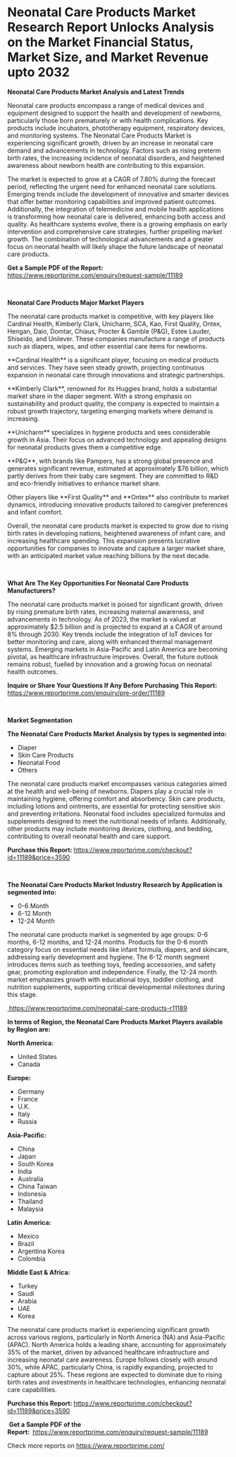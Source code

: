 <p><h1>Neonatal Care Products Market Research Report Unlocks Analysis on the Market Financial Status, Market Size, and Market Revenue upto 2032</h1></p><p><strong>Neonatal Care Products Market Analysis and Latest Trends</strong></p>
<p><p>Neonatal care products encompass a range of medical devices and equipment designed to support the health and development of newborns, particularly those born prematurely or with health complications. Key products include incubators, phototherapy equipment, respiratory devices, and monitoring systems. The Neonatal Care Products Market is experiencing significant growth, driven by an increase in neonatal care demand and advancements in technology. Factors such as rising preterm birth rates, the increasing incidence of neonatal disorders, and heightened awareness about newborn health are contributing to this expansion.</p><p>The market is expected to grow at a CAGR of 7.80% during the forecast period, reflecting the urgent need for enhanced neonatal care solutions. Emerging trends include the development of innovative and smarter devices that offer better monitoring capabilities and improved patient outcomes. Additionally, the integration of telemedicine and mobile health applications is transforming how neonatal care is delivered, enhancing both access and quality. As healthcare systems evolve, there is a growing emphasis on early intervention and comprehensive care strategies, further propelling market growth. The combination of technological advancements and a greater focus on neonatal health will likely shape the future landscape of neonatal care products.</p></p>
<p><strong>Get a Sample PDF of the Report:&nbsp;</strong> <a href="https://www.reportprime.com/enquiry/request-sample/11189?utm_campaign=2987&utm_medium=2&utm_source=Github&utm_content=ia&utm_term=20032025&utm_id=neonatal-care-products">https://www.reportprime.com/enquiry/request-sample/11189</a></p>
<p>&nbsp;</p>
<p><strong>Neonatal Care Products Major Market Players</strong></p>
<p><p>The neonatal care products market is competitive, with key players like Cardinal Health, Kimberly Clark, Unicharm, SCA, Kao, First Quality, Ontex, Hengan, Daio, Domtar, Chiaus, Procter & Gamble (P&G), Estee Lauder, Shiseido, and Unilever. These companies manufacture a range of products such as diapers, wipes, and other essential care items for newborns.</p><p>**Cardinal Health** is a significant player, focusing on medical products and services. They have seen steady growth, projecting continuous expansion in neonatal care through innovations and strategic partnerships. </p><p>**Kimberly Clark**, renowned for its Huggies brand, holds a substantial market share in the diaper segment. With a strong emphasis on sustainability and product quality, the company is expected to maintain a robust growth trajectory, targeting emerging markets where demand is increasing.</p><p>**Unicharm** specializes in hygiene products and sees considerable growth in Asia. Their focus on advanced technology and appealing designs for neonatal products gives them a competitive edge.</p><p>**P&G**, with brands like Pampers, has a strong global presence and generates significant revenue, estimated at approximately $76 billion, which partly derives from their baby care segment. They are committed to R&D and eco-friendly initiatives to enhance market share.</p><p>Other players like **First Quality** and **Ontex** also contribute to market dynamics, introducing innovative products tailored to caregiver preferences and infant comfort.</p><p>Overall, the neonatal care products market is expected to grow due to rising birth rates in developing nations, heightened awareness of infant care, and increasing healthcare spending. This expansion presents lucrative opportunities for companies to innovate and capture a larger market share, with an anticipated market value reaching billions by the next decade.</p></p>
<p>&nbsp;</p>
<p><strong>What Are The Key Opportunities For Neonatal Care Products Manufacturers?</strong></p>
<p><p>The neonatal care products market is poised for significant growth, driven by rising premature birth rates, increasing maternal awareness, and advancements in technology. As of 2023, the market is valued at approximately $2.5 billion and is projected to expand at a CAGR of around 8% through 2030. Key trends include the integration of IoT devices for better monitoring and care, along with enhanced thermal management systems. Emerging markets in Asia-Pacific and Latin America are becoming pivotal, as healthcare infrastructure improves. Overall, the future outlook remains robust, fuelled by innovation and a growing focus on neonatal health outcomes.</p></p>
<p><strong>Inquire or Share Your Questions If Any Before Purchasing This Report:</strong> <a href="https://www.reportprime.com/enquiry/pre-order/11189?utm_campaign=2987&utm_medium=2&utm_source=Github&utm_content=ia&utm_term=20032025&utm_id=neonatal-care-products">https://www.reportprime.com/enquiry/pre-order/11189</a></p>
<p>&nbsp;</p>
<p><strong>Market Segmentation</strong></p>
<p><strong>The Neonatal Care Products Market Analysis by types is segmented into:</strong></p>
<p><ul><li>Diaper</li><li>Skin Care Products</li><li>Neonatal Food</li><li>Others</li></ul></p>
<p><p>The neonatal care products market encompasses various categories aimed at the health and well-being of newborns. Diapers play a crucial role in maintaining hygiene, offering comfort and absorbency. Skin care products, including lotions and ointments, are essential for protecting sensitive skin and preventing irritations. Neonatal food includes specialized formulas and supplements designed to meet the nutritional needs of infants. Additionally, other products may include monitoring devices, clothing, and bedding, contributing to overall neonatal health and care support.</p></p>
<p><strong>Purchase this Report:&nbsp;</strong><a href="https://www.reportprime.com/checkout?id=11189&price=3590&utm_campaign=2987&utm_medium=2&utm_source=Github&utm_content=ia&utm_term=20032025&utm_id=neonatal-care-products">https://www.reportprime.com/checkout?id=11189&price=3590</a></p>
<p>&nbsp;</p>
<p><strong>The Neonatal Care Products Market Industry Research by Application is segmented into:</strong></p>
<p><ul><li>0-6 Month</li><li>6-12 Month</li><li>12-24 Month</li></ul></p>
<p><p>The neonatal care products market is segmented by age groups: 0-6 months, 6-12 months, and 12-24 months. Products for the 0-6 month category focus on essential needs like infant formula, diapers, and skincare, addressing early development and hygiene. The 6-12 month segment introduces items such as teething toys, feeding accessories, and safety gear, promoting exploration and independence. Finally, the 12-24 month market emphasizes growth with educational toys, toddler clothing, and nutrition supplements, supporting critical developmental milestones during this stage.</p></p>
<p><a href="https://www.reportprime.com/neonatal-care-products-r11189?utm_campaign=2987&utm_medium=2&utm_source=Github&utm_content=ia&utm_term=20032025&utm_id=neonatal-care-products">&nbsp;https://www.reportprime.com/neonatal-care-products-r11189</a></p>
<p><strong>In terms of Region, the Neonatal Care Products Market Players available by Region are:</strong></p>
<p>
    <p> <strong> North America: </strong>
        <ul>
            <li>United States</li>
            <li>Canada</li>
        </ul>
        </p> 
    <p> <strong> Europe: </strong>
        <ul>
            <li>Germany</li>
            <li>France</li>
            <li>U.K.</li>
            <li>Italy</li>
            <li>Russia</li>
        </ul>
        </p> 
    <p> <strong> Asia-Pacific: </strong>
        <ul>
            <li>China</li>
            <li>Japan</li>
            <li>South Korea</li>
            <li>India</li>
            <li>Australia</li>
            <li>China Taiwan</li>
            <li>Indonesia</li>
            <li>Thailand</li>
            <li>Malaysia</li>
        </ul>
        </p> 
    <p> <strong> Latin America: </strong>
        <ul>
            <li>Mexico</li>
            <li>Brazil</li>
            <li>Argentina Korea</li>
            <li>Colombia</li>
        </ul>
        </p> 
    <p> <strong> Middle East & Africa: </strong>
        <ul>
            <li>Turkey</li>
            <li>Saudi</li>
            <li>Arabia</li>
            <li>UAE</li>
            <li>Korea</li>
        </ul>
    </p>
    </p>
<p><p>The neonatal care products market is experiencing significant growth across various regions, particularly in North America (NA) and Asia-Pacific (APAC). North America holds a leading share, accounting for approximately 35% of the market, driven by advanced healthcare infrastructure and increasing neonatal care awareness. Europe follows closely with around 30%, while APAC, particularly China, is rapidly expanding, projected to capture about 25%. These regions are expected to dominate due to rising birth rates and investments in healthcare technologies, enhancing neonatal care capabilities.</p></p>
<p><strong>Purchase this Report: </strong><a href="https://www.reportprime.com/checkout?id=11189&price=3590&utm_campaign=2987&utm_medium=2&utm_source=Github&utm_content=ia&utm_term=20032025&utm_id=neonatal-care-products">https://www.reportprime.com/checkout?id=11189&price=3590</a></p>
<p>&nbsp;<strong>Get a Sample PDF of the Report:&nbsp;&nbsp;</strong><a href="https://www.reportprime.com/enquiry/request-sample/11189?utm_campaign=2987&utm_medium=2&utm_source=Github&utm_content=ia&utm_term=20032025&utm_id=neonatal-care-products">https://www.reportprime.com/enquiry/request-sample/11189</a></p>
<p><strong></strong></p>
<p>Check more reports on <a href="https://www.reportprime.com/?utm_campaign=2987&utm_medium=2&utm_source=Github&utm_content=ia&utm_term=20032025&utm_id=neonatal-care-products">https://www.reportprime.com/</a></p>